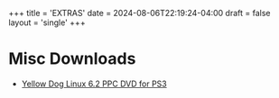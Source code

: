 +++
title = 'EXTRAS'
date = 2024-08-06T22:19:24-04:00
draft = false
layout = 'single'
+++

# Misc Downloads

* [Yellow Dog Linux 6.2 PPC DVD for PS3](http://www.ps3linux.net/devel/yellowdog-6.2-ppc-DVD.iso)

